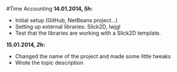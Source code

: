 #Time Accounting
**14.01.2014, *5h*:**
* Initial setup (GitHub, NetBeans project...)
* Setting up external libraries: Slick2D, lwjgl
* Test that the libraries are working with a Slick2D template.

**15.01.2014, *2h*:**
* Changed the name of the project and made some little tweaks
* Wrote the topic description